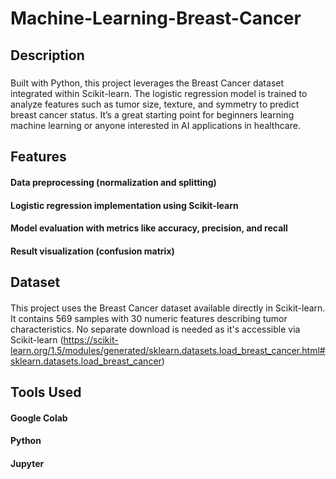 # Machine-Learning-Breast-Cancer

## Description
##### 
Built with Python, this project leverages the Breast Cancer dataset integrated within Scikit-learn. The logistic regression model is trained to analyze features such as tumor size, texture, and symmetry to predict breast cancer status. It’s a great starting point for beginners learning machine learning or anyone interested in AI applications in healthcare.
## Features
####
#### Data preprocessing (normalization and splitting)
#### Logistic regression implementation using Scikit-learn
#### Model evaluation with metrics like accuracy, precision, and recall
#### Result visualization (confusion matrix)
## Dataset
#### 
This project uses the Breast Cancer dataset available directly in Scikit-learn. It contains 569 samples with 30 numeric features describing tumor characteristics. No separate download is needed as it's accessible via Scikit-learn (https://scikit-learn.org/1.5/modules/generated/sklearn.datasets.load_breast_cancer.html#sklearn.datasets.load_breast_cancer)
## Tools Used
#### Google Colab
#### Python 
#### Jupyter
